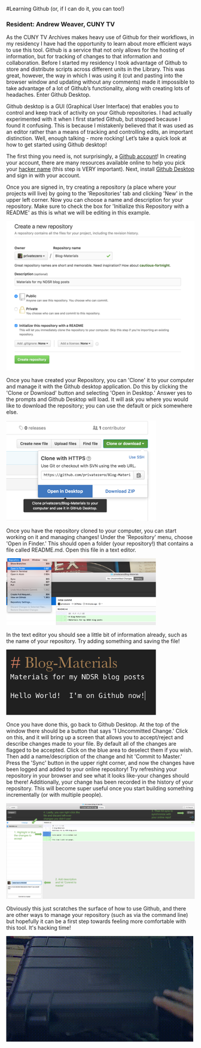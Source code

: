 #Learning Github (or, if I can do it, you can too!)
### Resident: Andrew Weaver, CUNY TV

As the CUNY TV Archives makes heavy use of Github for their workflows, in my residency I have had the opportunity to learn about more efficient ways to use this tool.  Github is a service that not only allows for the hosting of information, but for tracking of changes to that information and collaboration.  Before I started my residency I took advantage of Github to store and distribute scripts across different units in the Library.  This was great, however, the way in which I was using it (cut and pasting into the browser window and updating without any comments) made it impossible to take advantage of a lot of Github’s functionality, along with creating lots of headaches. Enter Github Desktop.

Github desktop is a GUI (Graphical User Interface) that enables you to control and keep track of activity on your Github repositories.  I had actually experimented with it when I first started Github, but stopped because I found it confusing.  This is because I mistakenly believed that it was used as an editor rather than a means of tracking and controlling edits, an important distinction.  Well, enough talking - more rocking!  Let’s take a quick look at how to get started using Github desktop!

The first thing you need is, not surprisingly, a [Github account](https://github.com/)!  In creating your account, there are many resources available online to help you pick your [hacker name](http://www.ghostlightning.com/hacker.html) (this step is VERY important). Next, install [Github Desktop](https://desktop.github.com/) and sign in with your account.

Once you are signed in, try creating a repository (a place where your projects will live) by going to the 'Repositories' tab and clicking 'New' in the upper left corner.  Now you can choose a name and description for your repository.  Make sure to check the box for 'Initialize this Repository with a README' as this is what we will be editing in this example.


<img src="https://github.com/privatezero/Blog-Materials/blob/master/Github_Blog_Pic1.png" width="600">


Once you have created your Repository, you can 'Clone' it to your computer and manage it with the Github desktop application. Do this by clicking the 'Clone or Download' button and selecting 'Open in Desktop.' Answer yes to the prompts and Github Desktop will load. It will ask you where you would like to download the repository; you can use the default or pick somewhere else.


<img src="https://github.com/privatezero/Blog-Materials/blob/master/Github_Blog_Pic2.png" width="400">

Once you have the repository cloned to your computer, you can start working on it and managing changes!  Under the 'Repository' menu, choose 'Open in Finder.'  This should open a folder (your repository!) that contains a file called README.md.  Open this file in a text editor.


<img src="https://github.com/privatezero/Blog-Materials/blob/master/Github_Blog_Pic3.png" width="400">

In the text editor you should see a little bit of information already, such as the name of your repository.  Try adding something and saving the file!


<img src="https://github.com/privatezero/Blog-Materials/blob/master/Github_Blog_Pic4.png" width="400">

Once you have done this, go back to Github Desktop.  At the top of the window there should be a button that says '1 Uncommitted Change.' Click on this, and it will bring up a screen that allows you to accept/reject and describe changes made to your file.  By default all of the changes are flagged to be accepted.  Click on the blue area to deselect them if you wish.  Then add a name/description of the change and hit 'Commit to Master.'  Press the 'Sync' button in the upper right corner, and now the changes have been logged and added to your online repository!  Try refreshing your repository in your browser and see what it looks like-your changes should be there!  Additionally, your change has been recorded in the history of your repository.  This will become super useful once you start building something incrementally (or with multiple people).

<img src="https://github.com/privatezero/Blog-Materials/blob/master/Github_Blog_Pic5.png">

Obviously this just scratches the surface of how to use Github, and there are other ways to manage your repository (such as via the command line) but hopefully it can be a first step towards feeling more comfortable with this tool.  It's hacking time!


<img src="https://github.com/privatezero/Blog-Materials/blob/master/hackerman.gif">

